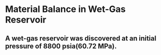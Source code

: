 # Material Balance in Wet-Gas Reservoir

## A wet-gas reservoir was discovered at an initial pressure of 8800 psia(60.72 MPa).

